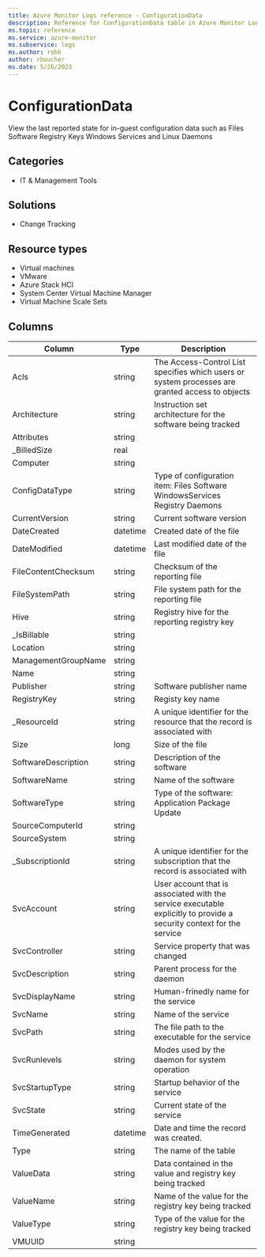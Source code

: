 ```yaml
---
title: Azure Monitor Logs reference - ConfigurationData
description: Reference for ConfigurationData table in Azure Monitor Logs.
ms.topic: reference
ms.service: azure-monitor
ms.subservice: logs
ms.author: robb
author: rboucher
ms.date: 5/26/2023
---
```


# ConfigurationData

 View the last reported state for in-guest configuration data such as Files Software Registry Keys Windows Services and Linux Daemons

## Categories

- IT & Management Tools
## Solutions

- Change Tracking
## Resource types

- Virtual machines
- VMware
- Azure Stack HCI
- System Center Virtual Machine Manager
- Virtual Machine Scale Sets




## Columns

| Column | Type | Description |
| --- | --- | --- |
| Acls | string | The Access-Control List specifies which users or system processes are granted access to objects |
| Architecture | string | Instruction set architecture for the software being tracked |
| Attributes | string |  |
| _BilledSize | real |  |
| Computer | string |  |
| ConfigDataType | string | Type of configuration item: Files Software WindowsServices Registry Daemons |
| CurrentVersion | string | Current software version |
| DateCreated | datetime | Created date of the file |
| DateModified | datetime | Last modified date of the file |
| FileContentChecksum | string | Checksum of the reporting file |
| FileSystemPath | string | File system path for the reporting file |
| Hive | string | Registry hive for the reporting registry key |
| _IsBillable | string |  |
| Location | string |  |
| ManagementGroupName | string |  |
| Name | string |  |
| Publisher | string | Software publisher name |
| RegistryKey | string | Registy key name |
| _ResourceId | string | A unique identifier for the resource that the record is associated with |
| Size | long | Size of the file |
| SoftwareDescription | string | Description of the software |
| SoftwareName | string | Name of the software |
| SoftwareType | string | Type of the software: Application Package Update |
| SourceComputerId | string |  |
| SourceSystem | string |  |
| _SubscriptionId | string | A unique identifier for the subscription that the record is associated with |
| SvcAccount | string | User account that is associated with the service executable explicitly to provide a security context for the service |
| SvcController | string | Service property that was changed |
| SvcDescription | string | Parent process for the daemon |
| SvcDisplayName | string | Human-frinedly name for the service |
| SvcName | string | Name of the service |
| SvcPath | string | The file path to the executable for the service |
| SvcRunlevels | string | Modes used by the daemon for system operation |
| SvcStartupType | string | Startup behavior of the service |
| SvcState | string | Current state of the service |
| TimeGenerated | datetime | Date and time the record was created. |
| Type | string | The name of the table |
| ValueData | string | Data contained in the value and registry key being tracked |
| ValueName | string | Name of the value for the registry key being tracked |
| ValueType | string | Type of the value for the registry key being tracked |
| VMUUID | string |  |

